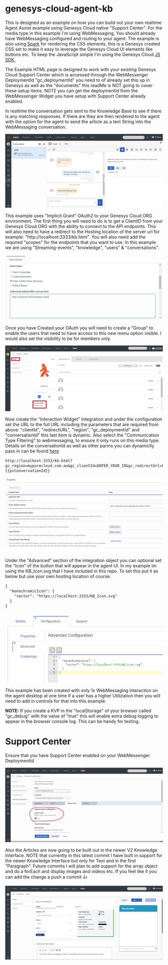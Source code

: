 # genesys-cloud-agent-kb

This is designed as an example on how you can build out your own realtime Agent Assist example using Genesys Cloud native "Support Center". For the media type in this example I'm using WebMessaging, You should already have WebMessaging configured and routing to your agent. The example is also using [Spark](https://spark.genesys.com/7978beca0/p/31f4cc-spark) for rendering the CSS elements, this is a Genesys created CSS set to make it easy to leverage the Genesys Cloud UI elements like buttons etc. To keep the JavaScript simple I'm using the Genesys Cloud [JS SDK.](https://developer.genesys.cloud/api/rest/client-libraries/javascript/)

The Example HTML page is designed to work with your existing Genesys Cloud Support Center which is accessed through the WebMessenger DeploymentId "gc_deploymentId" you need to of already set this up in Genesys as well as the "documents" this readMe is NOT going to cover these setup items. NOTE you can get the deploymentId from the WebMessenger Widget you have setup with Support Center already enabled.

In realtime the conversation gets sent to the Knowledge Base to see if there is any matching responses. If there are they are then rendered to the agent with the option for the agent to send the article as a text String into the WebMessaging conversation.

![](/docs/images/screenShot1.png?raw=true)

This example uses "Implicit Grant" OAuth2 to your Genesys Cloud ORG environment. The first thing you will need to do is to get a ClientID from your Genesys Cloud ORG with the ability to connect to the API endpoints. This will also need to have a redirect to the Hosting location of the server url for example: "http://localhost:3333/kb.html". You will also need add the required "scopes" for the endpoints that you want to use. In this example we are using "Streaming-events", "knowledge", "users" & "conversations".

![](/docs/images/screenShot2.png?raw=true)

Once you have Created your OAuth you will need to create a "Group" to enable the users that need to have access to this new menu option visible. I would also set the visibility to be for members only. 

![](/docs/images/screenShot3.png?raw=true)

Now create the "Interaction Widget" Integration and under the configuration set the URL to the full URL including the parameters that are required from above: "clientId", "redirectURL", "region", "gc_deploymentId" and "conversationId" this last item is dynamic. Also select the "Communication Type Filtering" to webmessaging, to ensure it only runs on this media type. Details on the conversationId as well as other parms you can dynamiclly pass in can be found [here](https://developer.genesys.cloud/platform/integrations/client-apps/)

```
http://localhost:3333/kb.html?gc_region=mypurecloud.com.au&gc_clientId=ENTER_YOUR_ID&gc_redirectUrl=http://localhost:3333/kb.html&gc_deploymentId=ENTER_YOUR_ID&gc_conversationId={{pcConversationId}}
```

![](/docs/images/screenShot4.png?raw=true)

Under the "Advanced" section of the integration object you can optional set the "Icon" of the button that will appear in the agent UI. In my example im using the KB_Icon.svg that I have included in this repo. To set this put it as below but use your own hosting location of course.

```
{
  "monochromicIcon": {
    "vector": "https://localhost:3333/KB_Icon.svg"
  }
}
```

![](/docs/images/screenShot5.png?raw=true)

This example has been created with only 1x WebMessaging interaction on the agent desktop at one time if a user has a higher Utilization then you will need to add in controls for that into this example.

**NOTE:** If you create a KVP in the "localStorage" of your browser called "gc_debug" with the value of "true" this will enable extra debug logging to appear in the browser console log. This can be handy for testing. 

# Support Center

Ensure that you have Support Center enabled on your WebMessenger DeploymentId

![](/docs/images/screenShot6.png?raw=true)

Also the Articles are now going to be built out in the newer V2 Knowledge Interface. NOTE that currently in this latest commit I have built in support for the newer Knowledge Interface but only for Text and in the first "Paragraph". Future commits I will plan to add support for the array object and do a forEach and display images and videos etc. If you feel like it you can add the change a push a commit 👍

![](/docs/images/screenShot7.png?raw=true)
